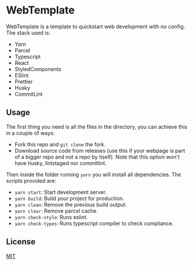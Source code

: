# WebTemplate

WebTemplate is a template to quickstart web development with no config. The stack used is:
- Yarn
- Parcel
- Typescript
- React
- StyledComponents
- ESlint
- Prettier
- Husky
- CommitLint

## Usage

The first thing you need is all the files in the directory, you can achieve this in a couple of ways:
- Fork this repo and ```git clone``` the fork.
- Download source code from releases (use this if your webpage is part of a bigger repo and not a repo by itself). Note that this option won't have husky, lintstaged nor commitlint.

Then inside the folder running ```yarn``` you will install all dependencies. The scripts provided are:
- ```yarn start```: Start development server.
- ```yarn build```: Build your project for production.
- ```yarn clean```: Remove the previous build output.
- ```yarn clear```: Remove parcel cache.
- ```yarn check-style```: Runs eslint.
- ```yarn check-types```: Runs typescript compiler to check compliance.

## License
[MIT](https://choosealicense.com/licenses/mit/)
